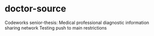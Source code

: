 # doctor-source
Codeworks senior-thesis: Medical professional diagnostic information sharing network
Testing push to main restrictions